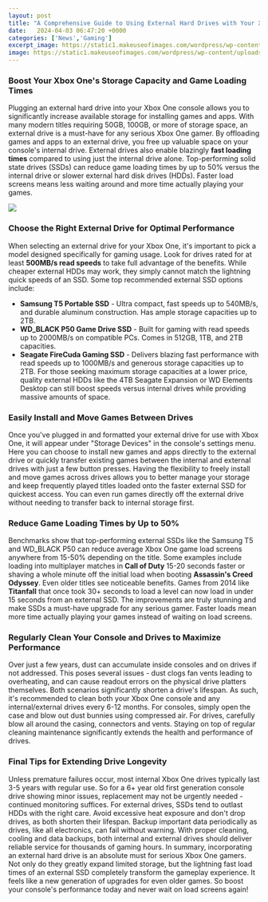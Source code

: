 ```yaml
---
layout: post
title: "A Comprehensive Guide to Using External Hard Drives with Your Xbox One Console"
date:   2024-04-03 06:47:20 +0000
categories: ['News','Gaming']
excerpt_image: https://static1.makeuseofimages.com/wordpress/wp-content/uploads/2015/11/xbox-one-external-hdd.jpg
image: https://static1.makeuseofimages.com/wordpress/wp-content/uploads/2015/11/xbox-one-external-hdd.jpg
---
```


### Boost Your Xbox One's Storage Capacity and Game Loading Times
Plugging an external hard drive into your Xbox One console allows you to significantly increase available storage for installing games and apps. With many modern titles requiring 50GB, 100GB, or more of storage space, an external drive is a must-have for any serious Xbox One gamer. By offloading games and apps to an external drive, you free up valuable space on your console's internal drive. 
External drives also enable blazingly **fast loading times** compared to using just the internal drive alone. Top-performing solid state drives (SSDs) can reduce game loading times by up to 50% versus the internal drive or slower external hard disk drives (HDDs). Faster load screens means less waiting around and more time actually playing your games.

![](https://static1.makeuseofimages.com/wordpress/wp-content/uploads/2015/11/xbox-one-external-hdd.jpg)
### Choose the Right External Drive for Optimal Performance 
When selecting an external drive for your Xbox One, it's important to pick a model designed specifically for gaming usage. Look for drives rated for at least **500MB/s read speeds** to take full advantage of the benefits. While cheaper external HDDs may work, they simply cannot match the lightning quick speeds of an SSD.
Some top recommended external SSD options include: 
- **Samsung T5 Portable SSD** - Ultra compact, fast speeds up to 540MB/s, and durable aluminum construction. Has ample storage capacities up to 2TB. 
- **WD_BLACK P50 Game Drive SSD** - Built for gaming with read speeds up to 2000MB/s on compatible PCs. Comes in 512GB, 1TB, and 2TB capacities. 
- **Seagate FireCuda Gaming SSD** - Delivers blazing fast performance with read speeds up to 1000MB/s and generous storage capacities up to 2TB. 
For those seeking maximum storage capacities at a lower price, quality external HDDs like the 4TB Seagate Expansion or WD Elements Desktop can still boost speeds versus internal drives while providing massive amounts of space.
### Easily Install and Move Games Between Drives
Once you've plugged in and formatted your external drive for use with Xbox One, it will appear under "Storage Devices" in the console's settings menu. Here you can choose to install new games and apps directly to the external drive or quickly transfer existing games between the internal and external drives with just a few button presses. 
Having the flexibility to freely install and move games across drives allows you to better manage your storage and keep frequently played titles loaded onto the faster external SSD for quickest access. You can even run games directly off the external drive without needing to transfer back to internal storage first.
### Reduce Game Loading Times by Up to 50%
Benchmarks show that top-performing external SSDs like the Samsung T5 and WD_BLACK P50 can reduce average Xbox One game load screens anywhere from 15-50% depending on the title. Some examples include loading into multiplayer matches in **Call of Duty** 15-20 seconds faster or shaving a whole minute off the initial load when booting **Assassin's Creed Odyssey**.
Even older titles see noticeable benefits. Games from 2014 like **Titanfall** that once took 30+ seconds to load a level can now load in under 15 seconds from an external SSD. The improvements are truly stunning and make SSDs a must-have upgrade for any serious gamer. Faster loads mean more time actually playing your games instead of waiting on load screens.
### Regularly Clean Your Console and Drives to Maximize Performance
Over just a few years, dust can accumulate inside consoles and on drives if not addressed. This poses several issues - dust clogs fan vents leading to overheating, and can cause readout errors on the physical drive platters themselves. Both scenarios significantly shorten a drive's lifespan. 
As such, it's recommended to clean both your Xbox One console and any internal/external drives every 6-12 months. For consoles, simply open the case and blow out dust bunnies using compressed air. For drives, carefully blow all around the casing, connectors and vents. Staying on top of regular cleaning maintenance significantly extends the health and performance of drives.
### Final Tips for Extending Drive Longevity
Unless premature failures occur, most internal Xbox One drives typically last 3-5 years with regular use. So for a 6+ year old first generation console drive showing minor issues, replacement may not be urgently needed - continued monitoring suffices. 
For external drives, SSDs tend to outlast HDDs with the right care. Avoid excessive heat exposure and don't drop drives, as both shorten their lifespan. Backup important data periodically as drives, like all electronics, can fail without warning. With proper cleaning, cooling and data backups, both internal and external drives should deliver reliable service for thousands of gaming hours.
In summary, incorporating an external hard drive is an absolute must for serious Xbox One gamers. Not only do they greatly expand limited storage, but the lightning fast load times of an external SSD completely transform the gameplay experience. It feels like a new generation of upgrades for even older games. So boost your console's performance today and never wait on load screens again!